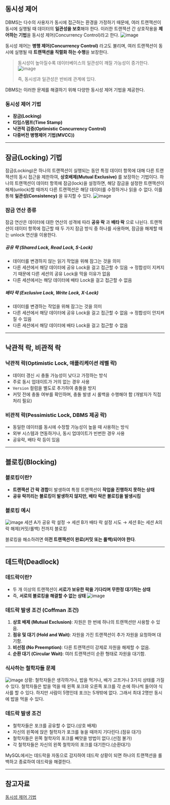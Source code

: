 ## 동시성 제어

DBMS는 다수의 사용자가 동시에 접근하는 환경을 가정하기 때문에, 여러 트랜잭션이 동시에 실행될 때 데이터의 **일관성을 보호**해야 한다. 이러한 트랜잭션 간 상호작용을 **제어하는 기법**을 동시성 제어(Concurrency Control)라고 한다.
![image](https://github.com/user-attachments/assets/ccbda298-5169-47c8-898a-801de86eac3e)

동시성 제어는 **병행 제어(Concurrency Control)** 라고도 불리며, 여러 트랜잭션이 동시에 실행될 때 **트랜잭션을 직렬화 하는 수행**을 보장한다.

> 동시성이 높아질수록 데이터베이스의 일관성이 깨질 가능성이 증가한다.
> ![image](https://github.com/user-attachments/assets/84e2abed-9826-45d5-a76c-233ca7e41df5)
>
> 즉, 동시성과 일관성은 반비례 관계에 있다.


DBMS는 이러한 문제를 해결하기 위해 다양한 동시성 제어 기법을 제공한다.

### 동시성 제어 기법

- **잠금(Locking)**
- **타임스탬프(Time Stamp)**
- **낙관적 검증(Optimistic Concurrency Control)**
- **다중버전 병행제어 기법(MVCC))**

---

## 잠금(Locking) 기법
잠금(Locking)은 하나의 트랜잭션이 실행되는 동안 특정 데이터 항목에 대해 다른 트랜잭션의 동시 접근을 제한하여, **상호배제(Mutual Exclusive)** 를 보장하는 기법이다.
하나의 트랜잭션이 데이터 항목에 잠금(lock)을 설정하면, 해당 잠금을 설정한 트랜잭션이 해제(unlock)할 때까지 다른 트랜잭션은 해당 데이터를 수정하거나 읽을 수 없다.
이를 통해 **일관성(Consistency)** 을 유지할 수 있다.
![image](https://github.com/user-attachments/assets/568a47e5-8e5d-4a51-b90e-07dfe90d7348)

### 잠금 연산 종류
잠금 연산은 데이터에 대한 연산의 성격에 따라 **공유 락** 과 **배타 락** 으로 나뉜다.
트랜잭션이 데이터 항목에 접근할 때 두 가지 잠금 방식 중 하나를 사용하며, 잠금을 해제할 때는 unlock 연산을 이용한다.

##### 공유 락 (Shared Lock, Read Lock, S-Lock)
- 데이터를 변경하지 않는 읽기 작업을 위해 잠그는 것을 의미
- 다른 세션에서 해당 데이터에 공유 Lock을 걸고 접근할 수 있음 → 정합성이 지켜지기 때문에 다른 세션의 공유 Lock을 막을 이유가 없음
- 다른 세션에서는 해당 데이터에 배타 Lock을 걸고 접근할 수 없음

##### 배타 락 (Exclusive Lock, Write Lock, X-Lock)
- 데이터를 변경하는 작업을 위해 잠그는 것을 의미
- 다른 세션에서 해당 데이터에 공유 Lock을 걸고 접근할 수 없음 → 정합성이 안지켜질 수 있음
- 다른 세션에서 해당 데이터에 배타 Lock을 걸고 접근할 수 없음

---

## 낙관적 락, 비관적 락

### 낙관적 락(Optimistic Lock, 애플리케이션 레벨 락)
- 데이터 갱신 시 충돌 가능성이 낮다고 가정하는 방식
- 주로 동시 업데이트가 거의 없는 경우 사용
- `Version` 컬럼을 별도로 추가하여 충돌을 방지
- 커밋 전에 충돌 여부를 확인하며, 충돌 발생 시 롤백을 수행해야 함 (개발자가 직접 처리 필요)

### 비관적 락(Pessimistic Lock, DBMS 제공 락)
- 동일한 데이터를 동시에 수정할 가능성이 높을 때 사용하는 방식
- 외부 시스템과 연동하거나, 동시 업데이트가 빈번한 경우 사용
- 공유락, 배타 락 등이 있음

---

## 블로킹(Blocking)

### 블로킹이란?
- **트랜잭션 간 락 경합**이 발생하여 특정 트랜잭션이 **작업을 진행하지 못하는 상태**
- **공유 락끼리는 블로킹이 발생하지 않지만, 배타 락은 블로킹을 발생시킴**

### 블로킹 예시
![image](https://github.com/user-attachments/assets/ac5b5581-cc60-4233-8019-d668c254c44a)
세션 A가 공유 락 설정 → 세션 B가 배타 락 설정 시도 → 세션 B는 세션 A의 락 해제(커밋/롤백) 전까지 블로킹

블로킹을 해소하려면 **이전 트랜잭션이 완료(커밋 또는 롤백)되어야 한다**.

---

## 데드락(Deadlock)

### 데드락이란?
- 두 개 이상의 트랜잭션이 **서로가 보유한 락을 기다리며 무한정 대기하는 상태**
- 즉, **서로의 블로킹을 해결할 수 없는 상태**
![image](https://github.com/user-attachments/assets/0e7a4cf0-e067-4d2b-868b-60c15cda748c)


### 데드락 발생 조건 (Coffman 조건)
1. **상호 배제 (Mutual Exclusion)**: 자원은 한 번에 하나의 트랜잭션만 사용할 수 있음.
2. **점유 및 대기 (Hold and Wait)**: 자원을 가진 트랜잭션이 추가 자원을 요청하며 대기함.
3. **비선점 (No Preemption)**: 다른 트랜잭션이 강제로 자원을 해제할 수 없음.
4. **순환 대기 (Circular Wait)**: 여러 트랜잭션이 순환 형태로 자원을 대기함.

### 식사하는 철학자들 문제
![image](https://github.com/user-attachments/assets/a38e2e93-8d49-443d-b482-3600bcc71a09)
상황: 
철학자들은 생각하거나, 밥을 먹거나, 배가 고프거나 3가지 상태를 가질 수 있다.
철학자들은 밥을 먹을 때 왼쪽 포크와 오른쪽 포크를 각 손에 하나씩 들어야 식사를 할 수 있다.
하지만 사람이 5명인데 포크는 5개밖에 없다. 그래서 최대 2명만 동시에 밥을 먹을 수 있다.
### 데드락 발생 조건
- 철학자들은 포크를 공유할 수 없다.(상호 배제)
- 자신의 왼쪽에 앉은 철학자가 포크를 놓을 때까지 기다린다.(점유 대기)
- 철학자들은 왼쪽 철학자의 포크를 빼앗을 방법이 없다.(선점 불가)
- 각 철학자들은 자신의 왼쪽 철학자의 포크를 대기한다.(순환대기)

MySQL에서는 데드락을 자동으로 감지하여 데드락 상황이 되면 하나의 트랜잭션을 롤백하고 종료하여 데드락을 해결한다.

---

## 참고자료
[동시성 제어 기법](https://medium.com/pocs/%EB%8F%99%EC%8B%9C%EC%84%B1-%EC%A0%9C%EC%96%B4-%EA%B8%B0%EB%B2%95-%EC%9E%A0%EA%B8%88-locking-%EA%B8%B0%EB%B2%95-319bd0e6a68a)
